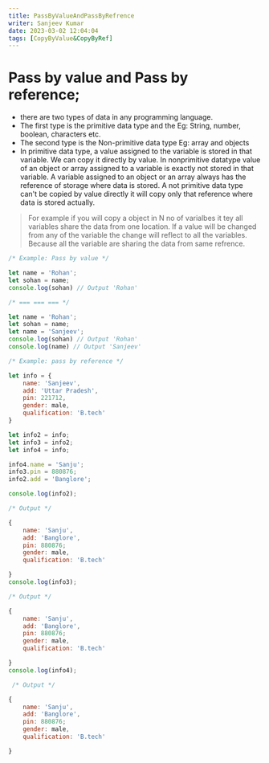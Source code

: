 ```yaml
---
title: PassByValueAndPassByRefrence
writer: Sanjeev Kumar
date: 2023-03-02 12:04:04
tags: [CopyByValue&CopyByRef]
---
```

# Pass by value and Pass by reference;
- there are two types of data in any programming language.
- The first type is the primitive data type and the Eg: String, number, boolean, characters etc.
- The second type is the Non-primitive data type Eg: array and objects 
- In primitive data type, a value assigned to the variable is stored in that variable. We can copy it directly by value.
In nonprimitive datatype value of an object or array assigned to a variable is exactly not stored in that variable. A variable assigned to an object or an array always has the reference of storage where data is stored. A not primitive data type can't be copied by value directly it will copy only that reference where data is stored actually. 

>For example if you will copy a object in N no of varialbes it tey all variables share the data from one location. If a value will be changed from any of the variable the change will reflect to all the variables. Because all the variable are sharing the data from same refrence.

~~~js
/* Example: Pass by value */

let name = 'Rohan';
let sohan = name;
console.log(sohan) // Output 'Rohan'

/* === === === */

let name = 'Rohan';
let sohan = name;
let name = 'Sanjeev';
console.log(sohan) // Output 'Rohan'
console.log(name) // Output 'Sanjeev'
~~~

~~~js
/* Example: pass by reference */

let info = {
    name: 'Sanjeev',
    add: 'Uttar Pradesh',
    pin: 221712,
    gender: male,
    qualification: 'B.tech'
}

let info2 = info;
let info3 = info2;
let info4 = info;

info4.name = 'Sanju';
info3.pin = 880876;
info2.add = 'Banglore';

console.log(info2); 

/* Output */

{
    name: 'Sanju',
    add: 'Banglore',
    pin: 880876;
    gender: male,
    qualification: 'B.tech'

}
console.log(info3); 

/* Output */

{
    name: 'Sanju',
    add: 'Banglore',
    pin: 880876;
    gender: male,
    qualification: 'B.tech'

}
console.log(info4);

 /* Output */

{
    name: 'Sanju',
    add: 'Banglore',
    pin: 880876;
    gender: male,
    qualification: 'B.tech'

}


~~~